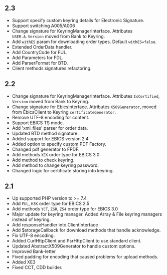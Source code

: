 ## 2.3

* Support specify custom keyring details for Electronic Signature.
* Support switching A005/A006
* Change signature for KeyringManagerInterface. Attributes `USER.A.Version` moved from Bank to Keyring.
* Add `withES` param for downloading order types. Default `withES=false`.
* Extended OrderData handler.
* Add CountryCode for FUL.
* Add Parameters for FDL.
* Add ParserFormat for BTD.
* Client methods signatures refactoring.

## 2.2

* Change signature for KeyringManagerInterface. Attributes `IsCertified`, `Version` moved from Bank to Keyring.
* Change signature for EbicsInterface. Attributes `X509Generator`, moved from EbicsClient to Keyring `certificateGenerator`.
* Remove UTF-8 encoding for content.
* Support EBICS TS mode.
* Add 'xml_files' parser for order data.
* Updated BTD method signature.
* Added support for EBICS version 2.4.
* Added option to specify custom PDF Factory.
* Changed pdf generator to FPDF.
* Add methods `XEK` order type for EBICS 3.0
* Add method to check keyring.
* Add method to change keyring password.
* Changed logic for certificate storing into keyring.

## 2.1

* Up supported PHP version to >= 7.4
* Add `FUL`, `H3K` order type for EBICS 2.5
* Add methods `YCT`, `ZSR`, `Z54` order type for EBICS 3.0
* Major update for keyring manager. Added Array & File keyring managers instead of keyring.
* Add responseHandler into ClientInterface
* Add $storageCallback for download methods that handle acknowledge.
* Fix UTF-8 encoding.
* Added CurlHttpClient and PsrHttpClient to use standard client.
* Updated AbstractX509Generator to handle custom options.
* Improved Bank-letter
* Fixed padding for encoding that caused problems for upload methods.
* Added XE3
* Fixed CCT, CDD builder.
